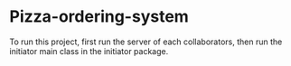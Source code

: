 # Pizza-ordering-system
To run this project, first run the server of each collaborators, then run the initiator main class in the initiator package. 

